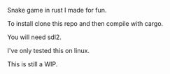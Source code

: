 Snake game in rust I made for fun.

To install clone this repo and then compile with cargo.

You will need sdl2.

I've only tested this on linux.

This is still a WIP.
